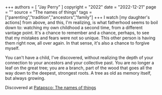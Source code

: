 +++
authors = [
  "Jay Perry"
]
copyright = "2022"
date = "2022-12-21"
page = ""
source = "The names of things"
tags = ["parenting","tradition","ancestors","family"]
+++
I watch [my daughter's actions] from above, and this, I'm realizing, is what fatherhood seems to boil down to: watching my own childhood a second time, from a different vantage point. It's a chance to remember and a chance, perhaps, to see that my mistakes and fears were not so unique. This other person is having them right now, all over again. In that sense, it's also a chance to forgive myself.

You can't have a child, I've discovered, without realizing the depth of your connection to your ancestors and your collective past. You are no longer a leaf on the great tree; you are a branch, part of the wood that goes all the way down to the deepest, strongest roots. A tree as old as memory itself, but always growing.

Discovered at [Patapsco: The names of things](https://www.jayperryworks.com/longform/2022/patapsco/4)
